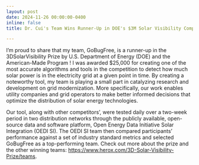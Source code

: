 ```yaml
---
layout: post
date: 2024-11-26 00:00:00-0400
inline: false
title: Dr. Cui's Team Wins Runner-Up in DOE's $3M Solar Visibility Competition!

---
```


I’m proud to share that my team, GoBugFree, is a runner-up in the 3DSolarVisibility Prize by U.S. Department of Energy (DOE) and the American-Made Program ! I was awarded $25,000 for creating one of the most accurate algorithms and tools in the competition to detect how much solar power is in the electricity grid at a given point in time. By creating a noteworthy tool, my team is playing a small part in catalyzing research and development on grid modernization. More specifically, our work enables utility companies and grid operators to make better informed decisions that optimize the distribution of solar energy technologies. 

Our tool, along with other competitors’, were tested daily over a two-week period in two distribution networks through the publicly available, open-source data and software platform, Open Energy Data Initiative Solar Integration (OEDI SI). The OEDI SI team then compared participants’ performance against a set of industry standard metrics and selected GoBugFree as a top-performing team. Check out more about the prize and the other winning teams: https://www.herox.com/3D-Solar-Visibility-Prize/teams.